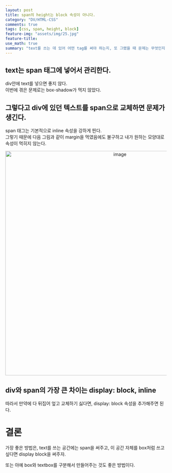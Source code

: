 ```yaml
---
layout: post
title: span의 height는 block 속성이 아니다.
category: "DV/HTML-CSS"
comments: true
tags: [css, span, height, block]
feature-img: "assets/img/25.jpg"
feature-title:
use_math: true
summary: "text를 쓰는 데 있어 어떤 tag를 써야 하는지, 또 그랬을 때 문제는 무엇인지 알아보자."
---
```


## text는 span 태그에 넣어서 관리한다.

div안에 text를 넣으면 좋지 않다.  
이번에 겪은 문제로는 box-shadow가 먹지 않았다.

## 그렇다고 div에 있던 텍스트를 span으로 교체하면 문제가 생긴다.

span 태그는 기본적으로 inline 속성을 강하게 띈다.  
그렇기 때문에 다음 그림과 같이 margin을 먹였음에도 불구하고 내가 원하는 모양대로 속성이 먹히지 않는다.

<center>
<img width="700" alt="image" src="https://user-images.githubusercontent.com/37871541/77174622-b17caa80-6b04-11ea-909b-bb23189fff68.png">
</center>

## div와 span의 가장 큰 차이는 display: block, inline

따라서 만약에 다 뒤집어 엎고 교체하기 싫다면, display: block 속성을 추가해주면 된다.

# 결론

가장 좋은 방법은, text를 쓰는 공간에는 span을 써주고, 이 공간 자체를 box처럼 쓰고 싶다면 display block을 써주자.

또는 아예 box와 textbox를 구분해서 만들어주는 것도 좋은 방법이다.
